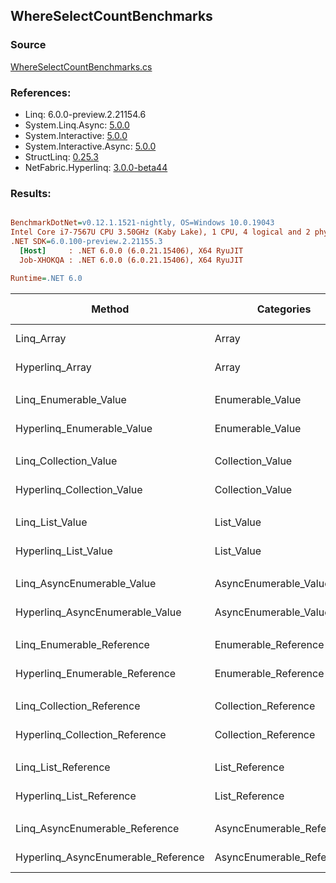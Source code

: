 ﻿## WhereSelectCountBenchmarks

### Source
[WhereSelectCountBenchmarks.cs](../NetFabric.Hyperlinq.Benchmarks/Benchmarks/WhereSelectCountBenchmarks.cs)

### References:
- Linq: 6.0.0-preview.2.21154.6
- System.Linq.Async: [5.0.0](https://www.nuget.org/packages/System.Linq.Async/5.0.0)
- System.Interactive: [5.0.0](https://www.nuget.org/packages/System.Interactive/5.0.0)
- System.Interactive.Async: [5.0.0](https://www.nuget.org/packages/System.Interactive.Async/5.0.0)
- StructLinq: [0.25.3](https://www.nuget.org/packages/StructLinq/0.25.3)
- NetFabric.Hyperlinq: [3.0.0-beta44](https://www.nuget.org/packages/NetFabric.Hyperlinq/3.0.0-beta44)

### Results:
``` ini

BenchmarkDotNet=v0.12.1.1521-nightly, OS=Windows 10.0.19043
Intel Core i7-7567U CPU 3.50GHz (Kaby Lake), 1 CPU, 4 logical and 2 physical cores
.NET SDK=6.0.100-preview.2.21155.3
  [Host]     : .NET 6.0.0 (6.0.21.15406), X64 RyuJIT
  Job-XHOKQA : .NET 6.0.0 (6.0.21.15406), X64 RyuJIT

Runtime=.NET 6.0  

```
|                              Method |                Categories | Count |       Mean |    Error |   StdDev | Ratio |  Gen 0 | Gen 1 | Gen 2 | Allocated |
|------------------------------------ |-------------------------- |------ |-----------:|---------:|---------:|------:|-------:|------:|------:|----------:|
|                          Linq_Array |                     Array |   100 |   345.9 ns |  0.90 ns |  0.84 ns |  1.00 | 0.0496 |     - |     - |     104 B |
|                     Hyperlinq_Array |                     Array |   100 |   209.4 ns |  1.38 ns |  1.15 ns |  0.61 |      - |     - |     - |         - |
|                                     |                           |       |            |          |          |       |        |       |       |           |
|               Linq_Enumerable_Value |          Enumerable_Value |   100 | 1,264.3 ns |  4.34 ns |  4.06 ns |  1.00 | 0.0725 |     - |     - |     152 B |
|          Hyperlinq_Enumerable_Value |          Enumerable_Value |   100 |   214.1 ns |  0.76 ns |  0.67 ns |  0.17 |      - |     - |     - |         - |
|                                     |                           |       |            |          |          |       |        |       |       |           |
|               Linq_Collection_Value |          Collection_Value |   100 | 1,279.1 ns |  4.00 ns |  3.34 ns |  1.00 | 0.0725 |     - |     - |     152 B |
|          Hyperlinq_Collection_Value |          Collection_Value |   100 |   221.3 ns |  1.91 ns |  1.69 ns |  0.17 |      - |     - |     - |         - |
|                                     |                           |       |            |          |          |       |        |       |       |           |
|                     Linq_List_Value |                List_Value |   100 | 1,246.3 ns |  4.13 ns |  3.44 ns |  1.00 | 0.0725 |     - |     - |     152 B |
|                Hyperlinq_List_Value |                List_Value |   100 |   630.4 ns |  2.49 ns |  2.21 ns |  0.51 |      - |     - |     - |         - |
|                                     |                           |       |            |          |          |       |        |       |       |           |
|          Linq_AsyncEnumerable_Value |     AsyncEnumerable_Value |   100 | 5,311.0 ns | 22.90 ns | 21.42 ns |  1.00 | 0.0763 |     - |     - |     168 B |
|     Hyperlinq_AsyncEnumerable_Value |     AsyncEnumerable_Value |   100 | 2,826.6 ns |  7.29 ns |  6.47 ns |  0.53 |      - |     - |     - |         - |
|                                     |                           |       |            |          |          |       |        |       |       |           |
|           Linq_Enumerable_Reference |      Enumerable_Reference |   100 | 1,274.2 ns |  5.65 ns |  5.00 ns |  1.00 | 0.0725 |     - |     - |     152 B |
|      Hyperlinq_Enumerable_Reference |      Enumerable_Reference |   100 |   775.7 ns |  3.07 ns |  2.88 ns |  0.61 | 0.0153 |     - |     - |      32 B |
|                                     |                           |       |            |          |          |       |        |       |       |           |
|           Linq_Collection_Reference |      Collection_Reference |   100 | 1,261.5 ns |  4.05 ns |  3.59 ns |  1.00 | 0.0725 |     - |     - |     152 B |
|      Hyperlinq_Collection_Reference |      Collection_Reference |   100 |   799.5 ns |  3.15 ns |  2.79 ns |  0.63 | 0.0153 |     - |     - |      32 B |
|                                     |                           |       |            |          |          |       |        |       |       |           |
|                 Linq_List_Reference |            List_Reference |   100 | 1,265.8 ns |  2.83 ns |  2.36 ns |  1.00 | 0.0725 |     - |     - |     152 B |
|            Hyperlinq_List_Reference |            List_Reference |   100 |   649.8 ns |  2.98 ns |  2.49 ns |  0.51 |      - |     - |     - |         - |
|                                     |                           |       |            |          |          |       |        |       |       |           |
|      Linq_AsyncEnumerable_Reference | AsyncEnumerable_Reference |   100 | 5,174.8 ns | 38.53 ns | 30.08 ns |  1.00 | 0.0763 |     - |     - |     168 B |
| Hyperlinq_AsyncEnumerable_Reference | AsyncEnumerable_Reference |   100 | 3,162.1 ns |  9.40 ns |  8.80 ns |  0.61 | 0.0153 |     - |     - |      32 B |

